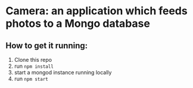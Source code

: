 # Camera: an application which feeds photos to a Mongo database

## How to get it running:

1.  Clone this repo
2.  run `npm install`
3.  start a mongod instance running locally
4.  run `npm start`
